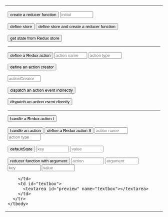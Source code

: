 
<link rel="stylesheet" href="https://maxcdn.bootstrapcdn.com/bootstrap/3.3.7/css/bootstrap.min.css" integrity="sha384-BVYiiSIFeK1dGmJRAkycuHAHRg32OmUcww7on3RYdg4Va+PmSTsz/K68vbdEjh4u" crossorigin="anonymous" />
<link rel="stylesheet" href="styles.css" />

<style>

h1 > a {
  font-family: Corbel;
  color: white;
}

.markdown-body h1 {
  border-bottom: none;
}

.markdown-body table td, .markdown-body table tr {
  border: none;
}

</style>

<form name="editor">
  <table>
    <tbody>
      <tr>
        <td id="buttons">

<p><input type="button" class="btn btn-primary" value="create a reducer function" onclick="document.editor.textbox.value+='\nconst reducer = (state = ' + document.editor.reducer.value + ') => {\n  return state;\n}\n\n'">
  <input placeholder="initial" name="reducer" size="10" type="textfield"></p>

<p><input type="button" class="button btn btn-primary" value="define store" onclick="document.editor.textbox.value+='const store = Redux.createStore(reducer);\n'" />
   <input type="button" class="btn btn-success" value="define store and create a reducer function" onclick="document.editor.textbox.value+='const store = Redux.createStore(\n  (state = ' + document.editor.reducer.value + ') => state\n);\n\n'" /></p>

<p><input type="button" class="button btn btn-primary" value="get state from Redux store" onclick="document.editor.textbox.value+='const currentState = store.getState();\n'" /></p>

<hr />

<p><input type="button" class="button btn btn-primary" value="define a Redux action" onclick="document.editor.textbox.value+='\nconst ' + document.editor.action.value + ' = {\n  type: &#34;' + document.editor.actionType.value + '&#34;\n}\n'" />

  <input placeholder="action name" name="action" size="10" type="textfield">
  <input placeholder="action type" name="actionType" size="10" type="textfield"></p>
  
<p><input type="button" class="button btn btn-primary" value="define an action creator" onclick="document.editor.textbox.value+='\nfunction ' + document.editor.actionCreator.value + '() {\n  return ' + document.editor.action.value + ';\n}\n'" />

  <input placeholder="actionCreator" name="actionCreator" size="10" type="textfield"></p>
  
<p><input type="button" class="button btn btn-primary" value="dispatch an action event indirectly" onclick="document.editor.textbox.value+='\nstore.dispatch(' + document.editor.actionCreator.value + '());\n'" /></p>

<p><input type="button" class="button btn btn-success" value="dispatch an action event directly" onclick="document.editor.textbox.value+='\nstore.dispatch({ type: &#34;' + document.editor.actionType.value + '&#34; });\n'" />
</p>

<hr />

<p><input type="button" class="button blue" value="handle a Redux action I" onclick="document.editor.textbox.value+='\nconst ' + document.editor.action.value + ' = {\n  type: &#34;' + document.editor.actionType.value + '&#34;\n}\n'" /></p>
  
<p><input type="button" class="button btn btn-primary" value="handle an action" onclick="document.editor.textbox.value+='\nconst loginAction = () => {\n  return {\n    type: \'LOGIN\'\n  }\n};\n\n'">
       <input type="button" class="button blue" value="define a Redux action II" onclick="document.editor.textbox.value+='\nconst ' + document.editor.action.value + ' = () => {\n  return {\r    type: &#34;' + document.editor.actionType.value + '&#34;\n  }\n};\n'" />
  <input placeholder="action name" name="action" size="10" type="textfield">
  <input placeholder="action type" name="actionType" size="10" type="textfield"></p>



<p><input type="button" class="button btn btn-primary" value="defaultState" onclick="document.editor.textbox.value+='\nconst defaultState = {\n' + '  '+ defaultStateKey.value + ': ' + defaultStateValue.value + '\n};\n'">
 <input placeholder="key" name="defaultStateKey" size="10" type="textfield">
 <input placeholder="value" name="defaultStateValue" size="10" type="textfield"></p>

<p><input type="button" class="button btn btn-primary" value="reducer function with argument" onclick="document.editor.textbox.value+='\nconst reducer = (state = defaultState, ' + document.editor.reducerAction.value + ') => {\nif (' + document.editor.reducerAction.value + '.type === &#34;' + document.editor.reducerArgument.value + '&#34;) {\n    return {\n     ' + document.editor.reducerKey.value + ': ' + document.editor.reducerValue.value + '\n    };\n  } else {\n    return state;\n  }\n};\n'">
 <input placeholder="action" name="reducerAction" size="10" type="textfield">
 <input placeholder="argument" name="reducerArgument" size="10" type="textfield">
 <input placeholder="key" name="reducerKey" size="10" type="textfield">
 <input placeholder="value" name="reducerValue" size="10" type="textfield"></p>

        </td>
        <td id="textbox">
          <textarea id="preview" name="textbox"></textarea>
        </td>
      </tr>
    </tbody>
  </table>
</form>
